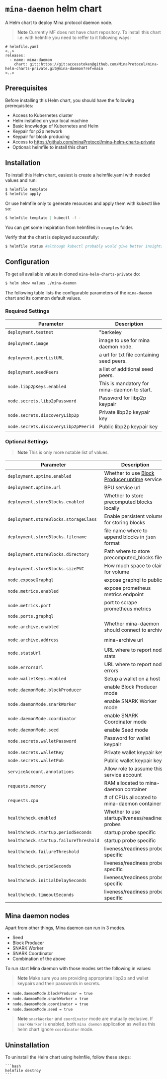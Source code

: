 # `mina-daemon` helm chart

A Helm chart to deploy Mina protocol daemon node.

> **Note** Currently MF does not have chart repository. To install this chart i.e. with helmfile you need to reffer to it following ways:
```console
# helmfile.yaml
<..>
releases:
  - name: mina-daemon
    chart: git::https://git:accesstoken@github.com/MinaProtocol/mina-helm-charts-private.git@mina-daemon?ref=main
<..>
```

## Prerequisites

Before installing this Helm chart, you should have the following prerequisites:

 - Access to Kubernetes cluster
 - Helm installed on your local machine
 - Basic knowledge of Kubernetes and Helm
 - Keypair for p2p network
 - Keypair for block producing
 - Access to https://github.com/minaProtocol/mina-helm-charts-private
 - Optional: helmfile to install this chart

## Installation

To install this Helm chart, easiest is create a helmfile.yaml with needed values and run:

```bash
$ helmfile template
$ helmfile apply
```

Or use helmfile only to generate resources and apply them with kubectl like so:

```bash
$ helmfile template | kubectl -f -
```

You can get some inspiration from helmfiles in `examples` folder.

Verify that the chart is deployed successfully:

```bash
$ helmfile status #although kubectl probably would give better insights.
```

## Configuration

To get all available values in cloned `mina-helm-charts-private` do:

```bash
$ helm show values ./mina-daemon
```

The following table lists the configurable parameters of the `mina-daemon` chart and its common default values.

### Required Settings

Parameter | Description
--- | ---
`deployment.testnet` | "berkeley|devnet|mainnet"
`deployment.image` | image to use for mina daemon node.
`deployment.peerListURL` | a url for txt file containing seed peers.
`deployment.seedPeers` | a list of additional seed peers.
`node.libp2pKeys.enabled` | This is mandatory for mina-daemon to start.
`node.secrets.libp2pPassword` | Password for libp2p keypair | ` `
`node.secrets.discoveryLibp2p` | Private libp2p keypair key | ` `
`node.secrets.discoveryLibp2pPeerid` | Public libp2p keypair key | ` `

### Optional Settings

> **Note** This is only more notable list of values. 

Parameter | Description | Default
--- | --- | ---
`deployment.uptime.enabled` | Whether to use [Block Producer uptime](https://github.com/MinaProtocol/mina/tree/develop/src/app/delegation_backend) service | `false`
`deployment.uptime.url` | BPU service url | ` `
`deployment.storeBlocks.enabled` | Whether to store precomputed blocks locally | `false`
`deployment.storeBlocks.storageClass` | Enable persistent volume for storing blocks | ` `
`deployment.storeBlocks.filename` | file name where to append blocks in `json` format | `precomputed_blocks.json`
`deployment.storeBlocks.directory` | Path where to store precomputed_blocks file | `/blocks`
`deployment.storeBlocks.sizePVC` | How much space to claim for volume | `5Gi`
`node.exposeGraphql` | expose graphql to public | `false`
`node.metrics.enabled` | expose prometheus metrics endpoint | `false`
`node.metrics.port` | port to scrape prometheus metrics | `10001`
`node.ports.graphql` |  | `3085`
`node.archive.enabled` | Whether mina-daemon should connect to archive. | `false`
`node.archive.address` | mina-archive url | `staging-berkeley-archive:3086`
`node.statsUrl` | URL where to report node stats | ` `
`node.errorsUrl` | URL where to report node errors | ` `
`node.walletKeys.enabled` | Setup a wallet on a host | `false`
`node.daemonMode.blockProducer` | enable Block Producer mode | `false`
`node.daemonMode.snarkWorker` | enable SNARK Worker mode | `false`
`node.daemonMode.coordinator` | enable SNARK Coordinator mode | `false`
`node.daemonMode.seed` | enable Seed mode | `false`
`node.secrets.walletPassword` | Password for wallet keypair | ` `
`node.secrets.walletKey` | Private wallet keypair key | ` `
`node.secrets.walletPub` | Public wallet keypair key | ` `
`serviceAccount.annotations` | Allow role to assume this service account | `{}`
`requests.memory` | RAM allocated to mina-daemon container | "16.0Gi"
`requests.cpu` | # of CPUs allocated to mina-daemon container | "4"
`healthcheck.enabled` | Whether to use startup/liveness/readiness probes | true
`healthcheck.startup.periodSeconds` | startup probe specific | 30
`healthcheck.startup.failureThreshold` | startup probe specific | 30
`healthcheck.failureThreshold` | liveness/readiness probe specific | 10
`healthcheck.periodSeconds` | liveness/readiness probe specific | 5
`healthcheck.initialDelaySeconds` | liveness/readiness probe specific | 10
`healthcheck.timeoutSeconds` | liveness/readiness probe specific | 60

## Mina daemon nodes

Apart from other things, Mina daemon can run in 3 modes. 

- Seed
- Block Producer
- SNARK Worker
- SNARK Coordinator
- Combination of the above

To run start Mina daemon with those modes set the following in values:

> **Note** Make sure you are providing appropriate libp2p and wallet keypairs and their passwords in secrets.

- `node.daemonMode.blockProducer = true`
- `node.daemonMode.snarkWorker = true`
- `node.daemonMode.coordinator = true`
- `node.daemonMode.seed = true`

> **Note** `snarkWorker` and `coordinator` mode are mutually exclusive. If `snarkWorker` is enabled, both `mina daemon` application as well as this helm chart ignore `coordinator` mode.

## Uninstallation

To uninstall the Helm chart using helmfile, follow these steps:

    ```bash
    helmfile destroy
    ```

